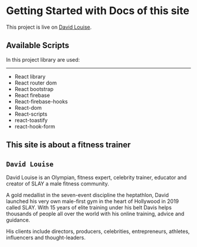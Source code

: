 # Getting Started with Docs of this site

This project is live on [David Louise](https://david-louise-fitness-trainer.web.app/).

## Available Scripts

In this project library are used:

***
* React library
* React router dom
* React bootstrap
* React firebase
* React-firebase-hooks
* React-dom
* React-scripts
* react-toastify
* react-hook-form

## This site is about a fitness trainer

## `David Louise`
David Louise is an Olympian, fitness expert, celebrity trainer, educator and creator of SLAY a male fitness community.

A gold medallist in the seven-event discipline the heptathlon, David launched his very own male-first gym in the heart of Hollywood in 2019 called SLAY. With 15 years of elite training under his belt Davis helps thousands of people all over the world with his online training, advice and guidance.

His clients include directors, producers, celebrities, entrepreneurs, athletes, influencers and thought-leaders. 


